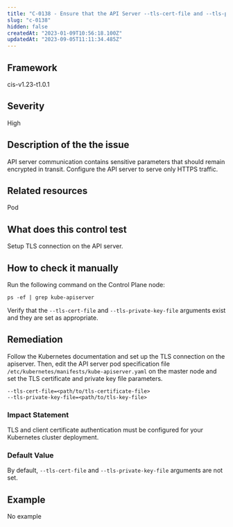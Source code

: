 ```yaml
---
title: "C-0138 - Ensure that the API Server --tls-cert-file and --tls-private-key-file arguments are set as appropriate"
slug: "c-0138"
hidden: false
createdAt: "2023-01-09T10:56:18.100Z"
updatedAt: "2023-09-05T11:11:34.485Z"
---
```

## Framework
cis-v1.23-t1.0.1
## Severity
High
## Description of the the issue
API server communication contains sensitive parameters that should remain encrypted in transit. Configure the API server to serve only HTTPS traffic.
## Related resources
Pod
## What does this control test
Setup TLS connection on the API server.
## How to check it manually
Run the following command on the Control Plane node:

 
```
ps -ef | grep kube-apiserver

```
 Verify that the `--tls-cert-file` and `--tls-private-key-file` arguments exist and they are set as appropriate.
## Remediation
Follow the Kubernetes documentation and set up the TLS connection on the apiserver. Then, edit the API server pod specification file `/etc/kubernetes/manifests/kube-apiserver.yaml` on the master node and set the TLS certificate and private key file parameters.

 
```
--tls-cert-file=<path/to/tls-certificate-file> 
--tls-private-key-file=<path/to/tls-key-file>

```
### Impact Statement
TLS and client certificate authentication must be configured for your Kubernetes cluster deployment.
### Default Value
By default, `--tls-cert-file` and `--tls-private-key-file` arguments are not set.
## Example
No example